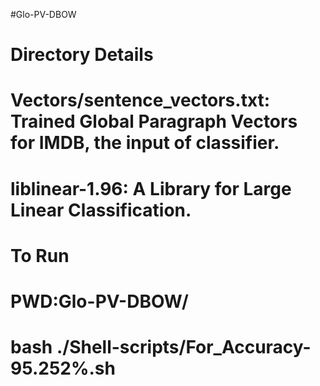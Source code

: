#Glo-PV-DBOW
#  Directory Details
#    Vectors/sentence_vectors.txt: Trained Global Paragraph Vectors for IMDB, the input of classifier.
#    liblinear-1.96: A Library for Large Linear Classification.
#  To Run
#    PWD:Glo-PV-DBOW/
#    bash ./Shell-scripts/For_Accuracy-95.252%.sh
